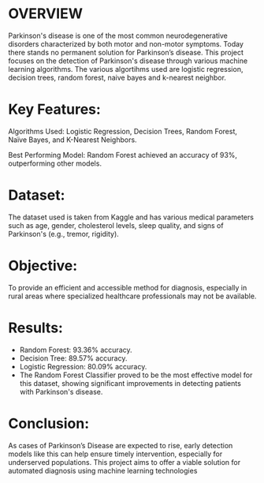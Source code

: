 # OVERVIEW

Parkinson's disease is one of the most common neurodegenerative disorders characterized by both motor and non-motor symptoms. Today there stands no permanent solution for Parkinson’s disease. This project focuses on the detection of Parkinson's disease through various machine learning algorithms. The various algortihms used are logistic regression, decision trees, random forest, naive bayes and k-nearest neighbor.

# Key Features:
Algorithms Used: Logistic Regression, Decision Trees, Random Forest, Naïve Bayes, and K-Nearest Neighbors.

Best Performing Model: Random Forest achieved an accuracy of 93%, outperforming other models.

# Dataset: 

The dataset used is taken from Kaggle and has various medical parameters such as age, gender, cholesterol levels, sleep quality, and signs of Parkinson's (e.g., tremor, rigidity).

# Objective: 

To provide an efficient and accessible method for diagnosis, especially in rural areas where specialized healthcare professionals may not be available.

# Results:
- Random Forest: 93.36% accuracy.
-  Decision Tree: 89.57% accuracy.
- Logistic Regression: 80.09% accuracy.
- The Random Forest Classifier proved to be the most effective model for this dataset, showing significant improvements in detecting patients with Parkinson's disease.

# Conclusion:
As cases of Parkinson’s Disease are expected to rise, early detection models like this can help ensure timely intervention, especially for underserved populations. This project aims to offer a viable solution for automated diagnosis using machine learning technologies
